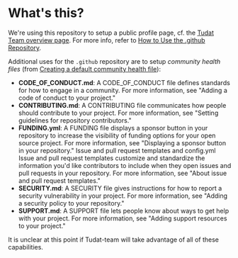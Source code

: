 # What's this?

We're using this repository to setup a public profile page, cf. the [Tudat Team overview page](https://github.com/tudat-team). For more info, refer to [How to Use the .github Repository](https://www.freecodecamp.org/news/how-to-use-the-dot-github-repository/).

Additional uses for the `.github` repository are to setup *community health files* (from [Creating a default community health file](https://docs.github.com/en/communities/setting-up-your-project-for-healthy-contributions/creating-a-default-community-health-file)):

- **CODE_OF_CONDUCT.md**: A CODE_OF_CONDUCT file defines standards for how to engage in a community. For more information, see "Adding a code of conduct to your project."
- **CONTRIBUTING.md**:	A CONTRIBUTING file communicates how people should contribute to your project. For more information, see "Setting guidelines for repository contributors."
- **FUNDING.yml**:	A FUNDING file displays a sponsor button in your repository to increase the visibility of funding options for your open source project. For more information, see "Displaying a sponsor button in your repository."
Issue and pull request templates and config.yml	Issue and pull request templates customize and standardize the information you'd like contributors to include when they open issues and pull requests in your repository. For more information, see "About issue and pull request templates."
- **SECURITY.md**:	A SECURITY file gives instructions for how to report a security vulnerability in your project. For more information, see "Adding a security policy to your repository."
- **SUPPORT.md**:	A SUPPORT file lets people know about ways to get help with your project. For more information, see "Adding support resources to your project."

It is unclear at this point if Tudat-team will take advantage of all of these capabilities.

